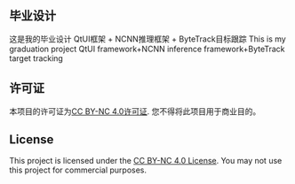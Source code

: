 ## 毕业设计
这是我的毕业设计 QtUI框架 + NCNN推理框架 + ByteTrack目标跟踪
This is my graduation project QtUI framework+NCNN inference framework+ByteTrack target tracking

## 许可证
本项目的许可证为[CC BY-NC 4.0许可证](https://creativecommons.org/licenses/by-nc/4.0/). 您不得将此项目用于商业目的。
## License
This project is licensed under the [CC BY-NC 4.0 License](https://creativecommons.org/licenses/by-nc/4.0/). You may not use this project for commercial purposes.
